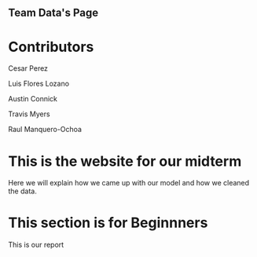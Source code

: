 ## Team Data's Page
<body>
  <h1>Contributors</h1>
  <p>Cesar Perez</p>
  <p>Luis Flores Lozano</p>
  <p>Austin Connick</p>
  <p>Travis Myers</p>
  <p>Raul Manquero-Ochoa</p>
<body>
  <h1>This is the website for our midterm</h1>
</body>
Here we will explain how we came up with our model and how we cleaned the data.
<body>
  <h1>This section is for Beginnners</h1>
  <p>This is our report</p>
</body>

